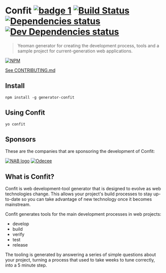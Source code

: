 # Confit [![badge 1](https://img.shields.io/badge/follows-npm%20checklist-brightgreen.svg)](CHECKLIST.md) [![Build Status](https://travis-ci.org/odecee/generator-confit.svg)](https://travis-ci.org/odecee/generator-confit) [![Dependencies status](https://david-dm.org/odecee/generator-confit/status.svg?theme=shields.io)](https://david-dm.org/odecee/generator-confit#info=dependencies) [![Dev Dependencies status](https://david-dm.org/odecee/generator-confit/dev-status.svg?theme=shields.io)](https://david-dm.org/odecee/generator-confit#info=devDependencies)

> Yeoman generator for creating the development process, tools and a sample project for current-generation web applications.

[![NPM](https://nodei.co/npm/generator-confit.png?downloads=true)](https://npmjs.org/package/generator-confit)

[See CONTRIBUTING.md](CONTRIBUTING.md)

## Install

    npm install -g generator-confit

## Using Confit

    yo confit
    
## Sponsors

These are the companies that are sponsoring the development of Confit:

[![NAB logo](http://developer.nab.com.au/images/5a2a9621.nab-logo-horizontal.png)](https://www.nab.com.au)
[![Odecee](http://odecee.com.au/wp-content/themes/odecee/library/images/logo.svg)](http://www.odecee.com.au)


## What is Confit?

Confit is web development-tool generator that is designed to evolve as web technologies change. This allows your project's 
build processes to stay up-to-date so you can take advantage of new technology once it becomes mainstream. 

Confit generates tools for the main development processes in web projects:
- develop
- build
- verify
- test
- release

The tooling is generated by answering a series of simple questions about your project, turning a process that used to take weeks to
tune correctly, into a 5 minute step.
